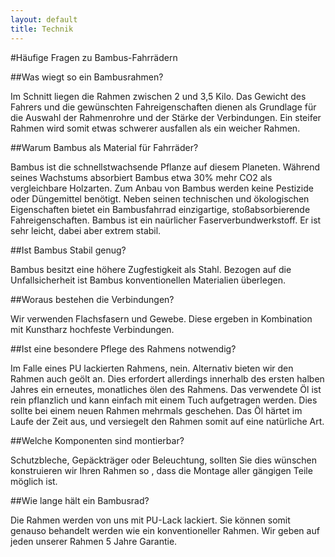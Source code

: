 ```yaml
---
layout: default
title: Technik
---
```



#Häufige Fragen zu Bambus-Fahrrädern  

##Was wiegt so ein Bambusrahmen?

Im Schnitt liegen die Rahmen zwischen 2 und 3,5 Kilo. Das Gewicht des Fahrers und die gewünschten Fahreigenschaften dienen als Grundlage für die Auswahl der Rahmenrohre und der Stärke der Verbindungen. Ein steifer Rahmen wird somit etwas schwerer ausfallen als ein weicher Rahmen.

##Warum Bambus als Material für Fahrräder?

Bambus ist die schnellstwachsende Pflanze auf diesem Planeten. Während seines Wachstums absorbiert Bambus etwa 30% mehr CO2 als vergleichbare Holzarten. Zum Anbau von Bambus werden keine Pestizide oder Düngemittel benötigt.
Neben seinen technischen und ökologischen Eigenschaften bietet ein Bambusfahrrad einzigartige, stoßabsorbierende Fahreigenschaften.  Bambus ist ein naürlicher Faserverbundwerkstoff. Er ist sehr leicht, dabei aber extrem stabil.

##Ist Bambus Stabil genug?

Bambus besitzt eine höhere Zugfestigkeit als Stahl. Bezogen auf die Unfallsicherheit ist Bambus konventionellen Materialien überlegen.

##Woraus bestehen die Verbindungen?

Wir verwenden Flachsfasern und Gewebe. Diese ergeben in Kombination mit Kunstharz hochfeste Verbindungen.

##Ist eine besondere Pflege des Rahmens notwendig?

Im Falle eines PU lackierten Rahmens, nein. Alternativ bieten wir den Rahmen auch geölt an. Dies erfordert allerdings innerhalb des ersten halben Jahres ein erneutes, monatliches ölen des Rahmens. Das verwendete Öl ist rein pflanzlich und kann einfach mit einem Tuch aufgetragen werden. Dies sollte bei einem neuen Rahmen mehrmals geschehen. Das Öl härtet im Laufe der Zeit aus, und versiegelt den Rahmen somit auf eine natürliche Art.

##Welche Komponenten sind montierbar?

Schutzbleche, Gepäckträger oder Beleuchtung, sollten Sie dies wünschen konstruieren wir Ihren Rahmen so , dass die Montage aller gängigen Teile möglich ist.

##Wie lange hält ein Bambusrad?

Die Rahmen werden von uns mit PU-Lack lackiert. Sie können somit genauso behandelt werden wie ein konventioneller Rahmen. Wir geben auf jeden unserer Rahmen 5 Jahre Garantie.
